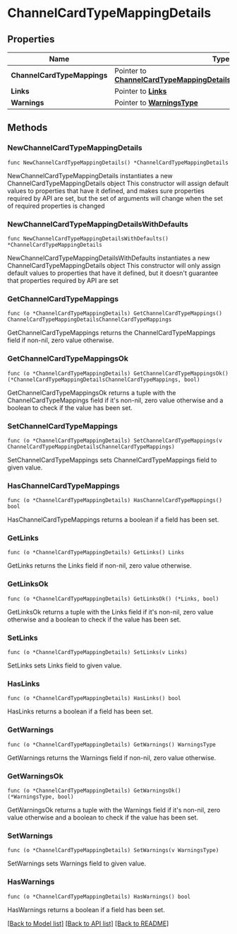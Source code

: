 # ChannelCardTypeMappingDetails

## Properties

Name | Type | Description | Notes
------------ | ------------- | ------------- | -------------
**ChannelCardTypeMappings** | Pointer to [**ChannelCardTypeMappingDetailsChannelCardTypeMappings**](ChannelCardTypeMappingDetailsChannelCardTypeMappings.md) |  | [optional] 
**Links** | Pointer to [**Links**](Links.md) |  | [optional] 
**Warnings** | Pointer to [**WarningsType**](WarningsType.md) |  | [optional] 

## Methods

### NewChannelCardTypeMappingDetails

`func NewChannelCardTypeMappingDetails() *ChannelCardTypeMappingDetails`

NewChannelCardTypeMappingDetails instantiates a new ChannelCardTypeMappingDetails object
This constructor will assign default values to properties that have it defined,
and makes sure properties required by API are set, but the set of arguments
will change when the set of required properties is changed

### NewChannelCardTypeMappingDetailsWithDefaults

`func NewChannelCardTypeMappingDetailsWithDefaults() *ChannelCardTypeMappingDetails`

NewChannelCardTypeMappingDetailsWithDefaults instantiates a new ChannelCardTypeMappingDetails object
This constructor will only assign default values to properties that have it defined,
but it doesn't guarantee that properties required by API are set

### GetChannelCardTypeMappings

`func (o *ChannelCardTypeMappingDetails) GetChannelCardTypeMappings() ChannelCardTypeMappingDetailsChannelCardTypeMappings`

GetChannelCardTypeMappings returns the ChannelCardTypeMappings field if non-nil, zero value otherwise.

### GetChannelCardTypeMappingsOk

`func (o *ChannelCardTypeMappingDetails) GetChannelCardTypeMappingsOk() (*ChannelCardTypeMappingDetailsChannelCardTypeMappings, bool)`

GetChannelCardTypeMappingsOk returns a tuple with the ChannelCardTypeMappings field if it's non-nil, zero value otherwise
and a boolean to check if the value has been set.

### SetChannelCardTypeMappings

`func (o *ChannelCardTypeMappingDetails) SetChannelCardTypeMappings(v ChannelCardTypeMappingDetailsChannelCardTypeMappings)`

SetChannelCardTypeMappings sets ChannelCardTypeMappings field to given value.

### HasChannelCardTypeMappings

`func (o *ChannelCardTypeMappingDetails) HasChannelCardTypeMappings() bool`

HasChannelCardTypeMappings returns a boolean if a field has been set.

### GetLinks

`func (o *ChannelCardTypeMappingDetails) GetLinks() Links`

GetLinks returns the Links field if non-nil, zero value otherwise.

### GetLinksOk

`func (o *ChannelCardTypeMappingDetails) GetLinksOk() (*Links, bool)`

GetLinksOk returns a tuple with the Links field if it's non-nil, zero value otherwise
and a boolean to check if the value has been set.

### SetLinks

`func (o *ChannelCardTypeMappingDetails) SetLinks(v Links)`

SetLinks sets Links field to given value.

### HasLinks

`func (o *ChannelCardTypeMappingDetails) HasLinks() bool`

HasLinks returns a boolean if a field has been set.

### GetWarnings

`func (o *ChannelCardTypeMappingDetails) GetWarnings() WarningsType`

GetWarnings returns the Warnings field if non-nil, zero value otherwise.

### GetWarningsOk

`func (o *ChannelCardTypeMappingDetails) GetWarningsOk() (*WarningsType, bool)`

GetWarningsOk returns a tuple with the Warnings field if it's non-nil, zero value otherwise
and a boolean to check if the value has been set.

### SetWarnings

`func (o *ChannelCardTypeMappingDetails) SetWarnings(v WarningsType)`

SetWarnings sets Warnings field to given value.

### HasWarnings

`func (o *ChannelCardTypeMappingDetails) HasWarnings() bool`

HasWarnings returns a boolean if a field has been set.


[[Back to Model list]](../README.md#documentation-for-models) [[Back to API list]](../README.md#documentation-for-api-endpoints) [[Back to README]](../README.md)


